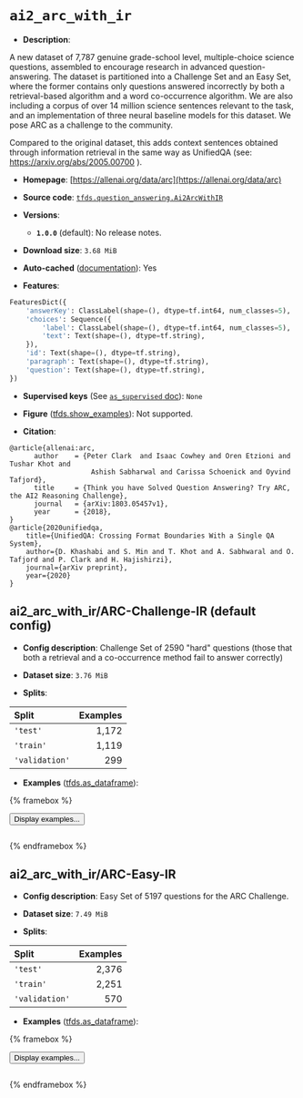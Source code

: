 <div itemscope itemtype="http://schema.org/Dataset">
  <div itemscope itemprop="includedInDataCatalog" itemtype="http://schema.org/DataCatalog">
    <meta itemprop="name" content="TensorFlow Datasets" />
  </div>
  <meta itemprop="name" content="ai2_arc_with_ir" />
  <meta itemprop="description" content="A new dataset of 7,787 genuine grade-school level, multiple-choice science&#10;questions, assembled to encourage research in advanced question-answering.&#10;The dataset is partitioned into a Challenge Set and an Easy Set, where the&#10;former contains only questions answered incorrectly by both a retrieval-based&#10;algorithm and a word co-occurrence algorithm. We are also including a corpus&#10;of over 14 million science sentences relevant to the task, and an&#10;implementation of three neural baseline models for this dataset.&#10;We pose ARC as a challenge to the community.&#10;&#10;Compared to the original dataset, this adds context sentences obtained through&#10;information retrieval in the same way as UnifiedQA (see:&#10;https://arxiv.org/abs/2005.00700 ).&#10;&#10;To use this dataset:&#10;&#10;```python&#10;import tensorflow_datasets as tfds&#10;&#10;ds = tfds.load(&#x27;ai2_arc_with_ir&#x27;, split=&#x27;train&#x27;)&#10;for ex in ds.take(4):&#10;  print(ex)&#10;```&#10;&#10;See [the guide](https://www.tensorflow.org/datasets/overview) for more&#10;informations on [tensorflow_datasets](https://www.tensorflow.org/datasets).&#10;&#10;" />
  <meta itemprop="url" content="https://www.tensorflow.org/datasets/catalog/ai2_arc_with_ir" />
  <meta itemprop="sameAs" content="https://allenai.org/data/arc" />
  <meta itemprop="citation" content="@article{allenai:arc,&#10;      author    = {Peter Clark  and Isaac Cowhey and Oren Etzioni and Tushar Khot and&#10;                    Ashish Sabharwal and Carissa Schoenick and Oyvind Tafjord},&#10;      title     = {Think you have Solved Question Answering? Try ARC, the AI2 Reasoning Challenge},&#10;      journal   = {arXiv:1803.05457v1},&#10;      year      = {2018},&#10;}&#10;@article{2020unifiedqa,&#10;    title={UnifiedQA: Crossing Format Boundaries With a Single QA System},&#10;    author={D. Khashabi and S. Min and T. Khot and A. Sabhwaral and O. Tafjord and P. Clark and H. Hajishirzi},&#10;    journal={arXiv preprint},&#10;    year={2020}&#10;}" />
</div>

# `ai2_arc_with_ir`


*   **Description**:

A new dataset of 7,787 genuine grade-school level, multiple-choice science
questions, assembled to encourage research in advanced question-answering. The
dataset is partitioned into a Challenge Set and an Easy Set, where the former
contains only questions answered incorrectly by both a retrieval-based algorithm
and a word co-occurrence algorithm. We are also including a corpus of over 14
million science sentences relevant to the task, and an implementation of three
neural baseline models for this dataset. We pose ARC as a challenge to the
community.

Compared to the original dataset, this adds context sentences obtained through
information retrieval in the same way as UnifiedQA (see:
https://arxiv.org/abs/2005.00700 ).

*   **Homepage**: [https://allenai.org/data/arc](https://allenai.org/data/arc)

*   **Source code**:
    [`tfds.question_answering.Ai2ArcWithIR`](https://github.com/tensorflow/datasets/tree/master/tensorflow_datasets/question_answering/ai2_arc_with_ir.py)

*   **Versions**:

    *   **`1.0.0`** (default): No release notes.

*   **Download size**: `3.68 MiB`

*   **Auto-cached**
    ([documentation](https://www.tensorflow.org/datasets/performances#auto-caching)):
    Yes

*   **Features**:

```python
FeaturesDict({
    'answerKey': ClassLabel(shape=(), dtype=tf.int64, num_classes=5),
    'choices': Sequence({
        'label': ClassLabel(shape=(), dtype=tf.int64, num_classes=5),
        'text': Text(shape=(), dtype=tf.string),
    }),
    'id': Text(shape=(), dtype=tf.string),
    'paragraph': Text(shape=(), dtype=tf.string),
    'question': Text(shape=(), dtype=tf.string),
})
```

*   **Supervised keys** (See
    [`as_supervised` doc](https://www.tensorflow.org/datasets/api_docs/python/tfds/load#args)):
    `None`

*   **Figure**
    ([tfds.show_examples](https://www.tensorflow.org/datasets/api_docs/python/tfds/visualization/show_examples)):
    Not supported.

*   **Citation**:

```
@article{allenai:arc,
      author    = {Peter Clark  and Isaac Cowhey and Oren Etzioni and Tushar Khot and
                    Ashish Sabharwal and Carissa Schoenick and Oyvind Tafjord},
      title     = {Think you have Solved Question Answering? Try ARC, the AI2 Reasoning Challenge},
      journal   = {arXiv:1803.05457v1},
      year      = {2018},
}
@article{2020unifiedqa,
    title={UnifiedQA: Crossing Format Boundaries With a Single QA System},
    author={D. Khashabi and S. Min and T. Khot and A. Sabhwaral and O. Tafjord and P. Clark and H. Hajishirzi},
    journal={arXiv preprint},
    year={2020}
}
```

## ai2_arc_with_ir/ARC-Challenge-IR (default config)

*   **Config description**: Challenge Set of 2590 "hard" questions (those that
    both a retrieval and a co-occurrence method fail to answer correctly)

*   **Dataset size**: `3.76 MiB`

*   **Splits**:

Split          | Examples
:------------- | -------:
`'test'`       | 1,172
`'train'`      | 1,119
`'validation'` | 299

*   **Examples**
    ([tfds.as_dataframe](https://www.tensorflow.org/datasets/api_docs/python/tfds/as_dataframe)):

<!-- mdformat off(HTML should not be auto-formatted) -->

{% framebox %}

<button id="displaydataframe">Display examples...</button>
<div id="dataframecontent" style="overflow-x:scroll"></div>
<script src="https://www.gstatic.com/external_hosted/jquery2.min.js"></script>
<script>
var url = "https://storage.googleapis.com/tfds-data/visualization/dataframe/ai2_arc_with_ir-ARC-Challenge-IR-1.0.0.html";
$(document).ready(() => {
  $("#displaydataframe").click((event) => {
    // Disable the button after clicking (dataframe loaded only once).
    $("#displaydataframe").prop("disabled", true);

    // Pre-fetch and display the content
    $.get(url, (data) => {
      $("#dataframecontent").html(data);
    }).fail(() => {
      $("#dataframecontent").html(
        'Error loading examples. If the error persist, please open '
        + 'a new issue.'
      );
    });
  });
});
</script>

{% endframebox %}

<!-- mdformat on -->

## ai2_arc_with_ir/ARC-Easy-IR

*   **Config description**: Easy Set of 5197 questions for the ARC Challenge.

*   **Dataset size**: `7.49 MiB`

*   **Splits**:

Split          | Examples
:------------- | -------:
`'test'`       | 2,376
`'train'`      | 2,251
`'validation'` | 570

*   **Examples**
    ([tfds.as_dataframe](https://www.tensorflow.org/datasets/api_docs/python/tfds/as_dataframe)):

<!-- mdformat off(HTML should not be auto-formatted) -->

{% framebox %}

<button id="displaydataframe">Display examples...</button>
<div id="dataframecontent" style="overflow-x:scroll"></div>
<script src="https://www.gstatic.com/external_hosted/jquery2.min.js"></script>
<script>
var url = "https://storage.googleapis.com/tfds-data/visualization/dataframe/ai2_arc_with_ir-ARC-Easy-IR-1.0.0.html";
$(document).ready(() => {
  $("#displaydataframe").click((event) => {
    // Disable the button after clicking (dataframe loaded only once).
    $("#displaydataframe").prop("disabled", true);

    // Pre-fetch and display the content
    $.get(url, (data) => {
      $("#dataframecontent").html(data);
    }).fail(() => {
      $("#dataframecontent").html(
        'Error loading examples. If the error persist, please open '
        + 'a new issue.'
      );
    });
  });
});
</script>

{% endframebox %}

<!-- mdformat on -->
